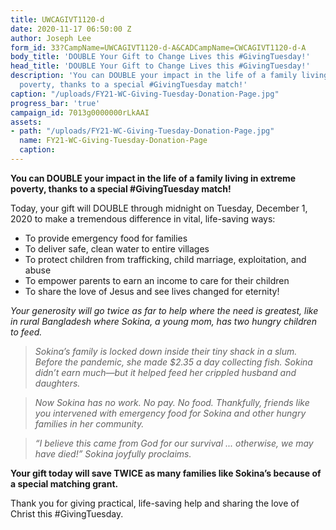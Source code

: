 ```yaml
---
title: UWCAGIVT1120-d
date: 2020-11-17 06:50:00 Z
author: Joseph Lee
form_id: 33?CampName=UWCAGIVT1120-d-A&CADCampName=CWCAGIVT1120-d-A
body_title: 'DOUBLE Your Gift to Change Lives this #GivingTuesday!'
head_title: 'DOUBLE Your Gift to Change Lives this #GivingTuesday!'
description: 'You can DOUBLE your impact in the life of a family living in extreme
  poverty, thanks to a special #GivingTuesday match!'
caption: "/uploads/FY21-WC-Giving-Tuesday-Donation-Page.jpg"
progress_bar: 'true'
campaign_id: 7013g0000000rLkAAI
assets:
- path: "/uploads/FY21-WC-Giving-Tuesday-Donation-Page.jpg"
  name: FY21-WC-Giving-Tuesday-Donation-Page
  caption: 
---
```


**You can DOUBLE your impact in the life of a family living in extreme poverty, thanks to a special #GivingTuesday match!**

Today, your gift will DOUBLE through midnight on Tuesday, December 1, 2020 to make a tremendous difference in vital, life-saving ways: 

* To provide emergency food for families 
* To deliver safe, clean water to entire villages 
* To protect children from trafficking, child marriage, exploitation, and abuse 
* To empower parents to earn an income to care for their children 
* To share the love of Jesus and see lives changed for eternity! 

*Your generosity will go twice as far to help where the need is greatest, like in rural Bangladesh where Sokina, a young mom, has two hungry children to feed.*

>*Sokina’s family is locked down inside their tiny shack in a slum. Before the pandemic, she made $2.35 a day collecting fish. Sokina didn’t earn much—but it helped feed her crippled husband and daughters.* 

>*Now Sokina has no work. No pay. No food. Thankfully, friends like you intervened with emergency food for Sokina and other hungry families in her community.* 

>*“I believe this came from God for our survival ... otherwise, we may have died!” Sokina joyfully proclaims.* 

**Your gift today will save TWICE as many families like Sokina’s because of a special matching grant.**

Thank you for giving practical, life-saving help and sharing the love of Christ this #GivingTuesday.
